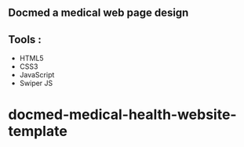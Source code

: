 ## Docmed a medical web page design

## Tools :

- HTML5
- CSS3
- JavaScript
- Swiper JS
<!--   ![docmed](docmed.png) -->
# docmed-medical-health-website-template
